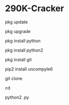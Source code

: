 # 290K-Cracker



pkg update

pkg upgrade

pkg install python

pkg install python2

pkg install git

pip2 install uncompyle6

git clone 

cd 

python2 .py
